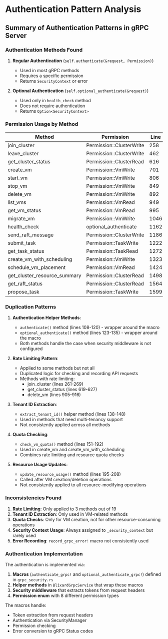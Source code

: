 # Authentication Pattern Analysis

## Summary of Authentication Patterns in gRPC Server

### Authentication Methods Found

1. **Regular Authentication** (`self.authenticate(&request, Permission)`)
   - Used in most gRPC methods
   - Requires a specific permission
   - Returns `SecurityContext` or error

2. **Optional Authentication** (`self.optional_authenticate(&request)`)
   - Used only in `health_check` method
   - Does not require authentication
   - Returns `Option<SecurityContext>`

### Permission Usage by Method

| Method | Permission | Line |
|--------|------------|------|
| join_cluster | Permission::ClusterWrite | 258 |
| leave_cluster | Permission::ClusterWrite | 462 |
| get_cluster_status | Permission::ClusterRead | 616 |
| create_vm | Permission::VmWrite | 701 |
| start_vm | Permission::VmWrite | 806 |
| stop_vm | Permission::VmWrite | 849 |
| delete_vm | Permission::VmWrite | 892 |
| list_vms | Permission::VmRead | 949 |
| get_vm_status | Permission::VmRead | 995 |
| migrate_vm | Permission::VmWrite | 1046 |
| health_check | optional_authenticate | 1162 |
| send_raft_message | Permission::ClusterWrite | 1186 |
| submit_task | Permission::TaskWrite | 1222 |
| get_task_status | Permission::TaskRead | 1272 |
| create_vm_with_scheduling | Permission::VmWrite | 1323 |
| schedule_vm_placement | Permission::VmRead | 1424 |
| get_cluster_resource_summary | Permission::ClusterRead | 1498 |
| get_raft_status | Permission::ClusterRead | 1564 |
| propose_task | Permission::TaskWrite | 1599 |

### Duplication Patterns

1. **Authentication Helper Methods**:
   - `authenticate()` method (lines 108-120) - wrapper around the macro
   - `optional_authenticate()` method (lines 123-135) - wrapper around the macro
   - Both methods handle the case when security middleware is not configured

2. **Rate Limiting Pattern**:
   - Applied to some methods but not all
   - Duplicated logic for checking and recording API requests
   - Methods with rate limiting:
     - join_cluster (lines 261-269)
     - get_cluster_status (lines 619-627)
     - delete_vm (lines 905-916)

3. **Tenant ID Extraction**:
   - `extract_tenant_id()` helper method (lines 138-148)
   - Used in methods that need multi-tenancy support
   - Not consistently applied across all methods

4. **Quota Checking**:
   - `check_vm_quota()` method (lines 151-192)
   - Used in create_vm and create_vm_with_scheduling
   - Combines rate limiting and resource quota checks

5. **Resource Usage Updates**:
   - `update_resource_usage()` method (lines 195-208)
   - Called after VM creation/deletion operations
   - Not consistently applied to all resource-modifying operations

### Inconsistencies Found

1. **Rate Limiting**: Only applied to 3 methods out of 19
2. **Tenant ID Extraction**: Only used in VM-related methods
3. **Quota Checks**: Only for VM creation, not for other resource-consuming operations
4. **Security Context Usage**: Always assigned to `_security_context` but rarely used
5. **Error Recording**: `record_grpc_error!` macro not consistently used

### Authentication Implementation

The authentication is implemented via:
1. **Macros** (`authenticate_grpc!` and `optional_authenticate_grpc!`) defined in `grpc_security.rs`
2. **Helper methods** in `BlixardGrpcService` that wrap these macros
3. **Security middleware** that extracts tokens from request headers
4. **Permission enum** with 8 different permission types

The macros handle:
- Token extraction from request headers
- Authentication via SecurityManager
- Permission checking
- Error conversion to gRPC Status codes